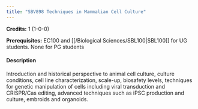 ```yaml
---
title: "SBV898 Techniques in Mammalian Cell Culture"
---
```

**Credits:** 1 (1-0-0)

**Prerequisites:** EC100 and [[/Biological Sciences/SBL100|SBL100]] for UG students. None for PG students

#### Description
Introduction and historical perspective to animal cell culture, culture conditions, cell line characterization, scale-up, biosafety levels, techniques for genetic manipulation of cells including viral transduction and CRISPR/Cas editing, advanced techniques such as iPSC production and culture, embroids and organoids.
